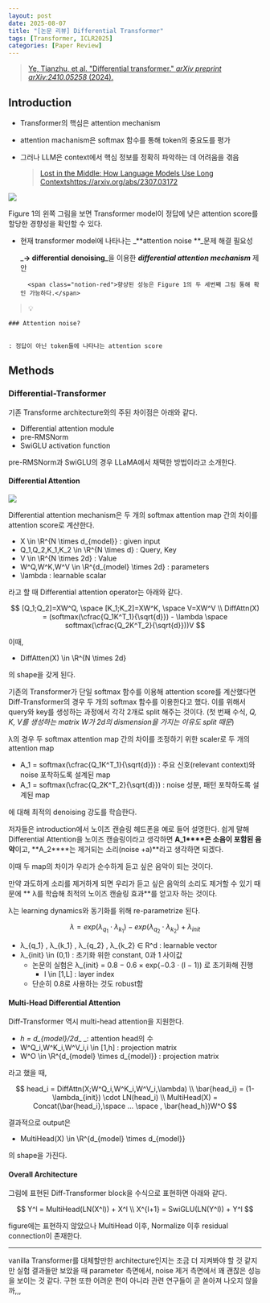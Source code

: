```yaml
---
layout: post
date: 2025-08-07
title: "[논문 리뷰] Differential Transformer"
tags: [Transformer, ICLR2025]
categories: [Paper Review]
---
```


> [Ye, Tianzhu, et al. "Differential transformer." ](https://arxiv.org/abs/2410.05258)[_arXiv preprint arXiv:2410.05258_](https://arxiv.org/abs/2410.05258)[ (2024).](https://arxiv.org/abs/2410.05258)



## Introduction

- Transformer의 핵심은 attention mechanism
- attention machanism은 softmax 함수를 통해 token의 중요도를 평가
- 그러나 LLM은 context에서 핵심 정보를 정확히 파악하는 데 어려움을 겪음

	> [Lost in the Middle: How Language Models Use Long Contextshttps://arxiv.org/abs/2307.03172](https://arxiv.org/abs/2307.03172)


![](https://prod-files-secure.s3.us-west-2.amazonaws.com/542b861c-36a8-4051-84e5-8804b6728dba/9083ea56-691a-4752-ae26-47f403431ac8/image.png?X-Amz-Algorithm=AWS4-HMAC-SHA256&X-Amz-Content-Sha256=UNSIGNED-PAYLOAD&X-Amz-Credential=ASIAZI2LB466RIOSVZEG%2F20250918%2Fus-west-2%2Fs3%2Faws4_request&X-Amz-Date=20250918T140106Z&X-Amz-Expires=3600&X-Amz-Security-Token=IQoJb3JpZ2luX2VjEEQaCXVzLXdlc3QtMiJHMEUCIA8u5CcKPzzcts59r0Kva15pkcJ4E85pSU1m%2BfPMbqESAiEAz3JsmFcmZRCtuWVWHeFL5sKovEE3mCE0s6ACVLoMM6EqiAQIvP%2F%2F%2F%2F%2F%2F%2F%2F%2F%2FARAAGgw2Mzc0MjMxODM4MDUiDO3OkKNhtac%2BIJ1ziSrcAzUVqZPKrblSCuKXI4IkUEA70w8NMpG2f8B%2FlHsXFexXO%2FyLmCgMy4gERaKCCpE1937oAjz0Tf7YL%2Ft8FRpG8iyqMrfEfmnR0%2BBirmqzQjE4IY68yqfU01Z%2FUCf6BT7zRY8bpJlBtuO6IItI%2FLAxuhiEdWDX8Js8CIroVg3CZ3K92bXfqsfEwo1XKT%2B60idGCVSPEllFXUlkLPmAzYd5nQgIEFZX7ARVKyQCBWIxt2XqcSpgVWUO6qWep%2F5blbyPTpEPkis2Qzfj6VJAG8BvEh7NswYTy8LbDm%2FOwnIh5khUweLTK%2Fe5wOS5sghLQl8TkEEYSIigxmmxJv1%2FKGZ4tAvS34Fu%2FDuE2HQuGXN59IspdnBs8LHNHOaYaDoLquWsWKiulwiMtRtcUPQEIJWLaeyNf4f9w2ENDgFHGL5UFCHWrOp88IQcPutkSyQwKv1TJKEPbmPNrHGnnCNY0%2F1XnUgNDzghduRRYqPFymMY%2BzVmtRcmJ4qWfpB7BGVunmsZFhWnBi%2FcI7%2Bzz50PTYb9Ji%2BtfoNCDDPRSl8BmQFKL214fwWTV98qH5fFCZrjHwZMIVOVEQcpeZYCVyBzFP3HyF5xDUm%2Bznmp0pzXHAm0o1zbiFKNWB%2B9iWoH%2FTVSMPnVr8YGOqUBKjkSVxTOFn%2FUdHKjn6COIHjWebnRank0CnkqeFEVV05CHkaCxF0KzX3lhPaZUx0KnBODKUmuenjKsREbhGaeGLaOkV12pzUgpKFx%2BpcUtvJIJDsvSmQc%2BbiXZg%2FWFiemBYSBIcae2ugEvjAjGCDOMJs6YakzPGMsp27znI61EbBfey7WemJW%2F7yGTmk%2BK4TSOBox1xtpqMrZHLa2y%2FvCa%2BJqnrma&X-Amz-Signature=b54298ec849bf6bc2e430b5e6ed1f22a3e739cea4964861328a37c06055b32ea&X-Amz-SignedHeaders=host&x-amz-checksum-mode=ENABLED&x-id=GetObject)


Figure 1의 왼쪽 그림을 보면 Transformer model이 정답에 낮은 attention score를 할당한 경향성을 확인할 수 있다.

- 현재 transformer model에 나타나는 _**attention noise **_문제 해결 필요성

	_**→ differential denoising**_을 이용한 _**differential attention mechanism**_ 제안


		<span class="notion-red">향상된 성능은 Figure 1의 두 세번째 그림 통해 확인 가능하다.</span>


> 💡 


	### Attention noise?


	: 정답이 아닌 token들에 나타나는 attention score



## Methods



### Differential-Transformer


기존 Transforme architecture와의 주된 차이점은 아래와 같다.

- Differential attention module
- pre-RMSNorm
- SwiGLU activation function

pre-RMSNorm과 SwiGLU의 경우 LLaMA에서 채택한 방법이라고 소개한다.



#### Differential Attention


![](https://prod-files-secure.s3.us-west-2.amazonaws.com/542b861c-36a8-4051-84e5-8804b6728dba/116d70b2-1963-4810-9167-f4c7d8a06e8f/image.png?X-Amz-Algorithm=AWS4-HMAC-SHA256&X-Amz-Content-Sha256=UNSIGNED-PAYLOAD&X-Amz-Credential=ASIAZI2LB466RIOSVZEG%2F20250918%2Fus-west-2%2Fs3%2Faws4_request&X-Amz-Date=20250918T140106Z&X-Amz-Expires=3600&X-Amz-Security-Token=IQoJb3JpZ2luX2VjEEQaCXVzLXdlc3QtMiJHMEUCIA8u5CcKPzzcts59r0Kva15pkcJ4E85pSU1m%2BfPMbqESAiEAz3JsmFcmZRCtuWVWHeFL5sKovEE3mCE0s6ACVLoMM6EqiAQIvP%2F%2F%2F%2F%2F%2F%2F%2F%2F%2FARAAGgw2Mzc0MjMxODM4MDUiDO3OkKNhtac%2BIJ1ziSrcAzUVqZPKrblSCuKXI4IkUEA70w8NMpG2f8B%2FlHsXFexXO%2FyLmCgMy4gERaKCCpE1937oAjz0Tf7YL%2Ft8FRpG8iyqMrfEfmnR0%2BBirmqzQjE4IY68yqfU01Z%2FUCf6BT7zRY8bpJlBtuO6IItI%2FLAxuhiEdWDX8Js8CIroVg3CZ3K92bXfqsfEwo1XKT%2B60idGCVSPEllFXUlkLPmAzYd5nQgIEFZX7ARVKyQCBWIxt2XqcSpgVWUO6qWep%2F5blbyPTpEPkis2Qzfj6VJAG8BvEh7NswYTy8LbDm%2FOwnIh5khUweLTK%2Fe5wOS5sghLQl8TkEEYSIigxmmxJv1%2FKGZ4tAvS34Fu%2FDuE2HQuGXN59IspdnBs8LHNHOaYaDoLquWsWKiulwiMtRtcUPQEIJWLaeyNf4f9w2ENDgFHGL5UFCHWrOp88IQcPutkSyQwKv1TJKEPbmPNrHGnnCNY0%2F1XnUgNDzghduRRYqPFymMY%2BzVmtRcmJ4qWfpB7BGVunmsZFhWnBi%2FcI7%2Bzz50PTYb9Ji%2BtfoNCDDPRSl8BmQFKL214fwWTV98qH5fFCZrjHwZMIVOVEQcpeZYCVyBzFP3HyF5xDUm%2Bznmp0pzXHAm0o1zbiFKNWB%2B9iWoH%2FTVSMPnVr8YGOqUBKjkSVxTOFn%2FUdHKjn6COIHjWebnRank0CnkqeFEVV05CHkaCxF0KzX3lhPaZUx0KnBODKUmuenjKsREbhGaeGLaOkV12pzUgpKFx%2BpcUtvJIJDsvSmQc%2BbiXZg%2FWFiemBYSBIcae2ugEvjAjGCDOMJs6YakzPGMsp27znI61EbBfey7WemJW%2F7yGTmk%2BK4TSOBox1xtpqMrZHLa2y%2FvCa%2BJqnrma&X-Amz-Signature=6b7d2718830275805a260e7741f96792a765a0a10944d58afc9ea9a9bcdfbf2a&X-Amz-SignedHeaders=host&x-amz-checksum-mode=ENABLED&x-id=GetObject)


Differential attention mechanism은 두 개의 softmax attention map 간의 차이를 attention score로 계산한다.

- X \in \R^{N \times d\_{model}} : given input
- Q\_1,Q\_2,K\_1,K\_2 \in \R^{N \times d} : Query, Key
- V \in \R^{N \times 2d} : Value
- W^Q,W^K,W^V \in \R^{d\_{model} \times 2d} : parameters
- \lambda : learnable scalar

라고 할 때 Differential attention operator는 아래와 같다.


$$
[Q_1;Q_2]=XW^Q, \space [K_1;K_2]=XW^K, \space V=XW^V \\
DiffAttn(X) = (softmax(\cfrac{Q_1K^T_1}{\sqrt{d}}) - \lambda \space softmax(\cfrac{Q_2K^T_2}{\sqrt{d}}))V
$$


이때,

- DiffAtten(X) \in \R^{N \times 2d}

의 shape을 갖게 된다.


기존의 Transformer가 단일 softmax 함수를 이용해 attention score를 계산했다면 Diff-Transformer의 경우 두 개의 softmax 함수를 이용한다고 했다. 이를 위해서 query와 key를 생성하는 과정에서 각각 2개로 split 해주는 것이다. <span class="notion-red">(첫 번째 수식, </span><span class="notion-red">_Q, K, V를 생성하는 matrix W가 2d의 dismension을 가지는 이유도 split 때문_</span><span class="notion-red">)</span>


 λ의 경우 두 softmax attention map 간의 차이를 조정하기 위한 scaler로 두 개의 attention map

- A\_1 = softmax(\cfrac{Q\_1K^T\_1}{\sqrt{d}}) : 주요 신호(relevant context)와 noise 포착하도록 설계된 map
- A\_1 = softmax(\cfrac{Q\_2K^T\_2}{\sqrt{d}}) : noise 성분, 패턴 포착하도록 설계된 map 

에 대해 최적의 denoising 강도를 학습한다.


저자들은 introduction에서 노이즈 캔슬링 헤드폰을 예로 들어 설명한다. 쉽게 말해 Differential Attention을 노이즈 캔슬링이라고 생각하면 **A\_1****은 소음이 포함된 음악**이고, **A\_2****는 제거되는 소리(noise +a)**라고 생각하면 되겠다. 


이때 두 map의 차이가 우리가 순수하게 듣고 싶은 음악이 되는 것이다. 


만약 과도하게 소리를 제거하게 되면 우리가 듣고 싶은 음악의 소리도 제거할 수 있기 때문에 ** λ를 학습해 최적의 노이즈 캔슬링 효과**를 얻고자 하는 것이다.


λ는 learning dynamics와 동기화를 위해 re-parametrize 된다.


$$
\lambda = exp(\lambda_{q_1} \cdot \lambda_{k_1}) - exp(\lambda_{q_2} \cdot \lambda_{k_2}) + \lambda_{init}
$$

- λ\_{q\_1} , λ\_{k\_1} , λ\_{q\_2} , λ\_{k\_2} ∈ R^d : learnable vector
- λ\_{init} \in (0,1) : 초기화 위한 constant, 0과 1 사이값
	- 논문의 실험은 λ\_{init} = 0.8 − 0.6 × exp(−0.3 · (l − 1)) 로 초기화해 진행
		- l \in [1,L] : layer index
	- 단순히 0.8로 사용하는 것도 robust함


#### **Multi-Head Differential Attention**


Diff-Transformer 역시 multi-head attention을 지원한다.

- _h = d\_{model}/2d__ _: attention head의 수
- W^Q\_i,W^K\_i,W^V\_i,i \in [1,h] : projection matrix
- W^O \in \R^{d\_{model} \times d\_{model}} : projection matrix

라고 했을 때,


$$
head_i = DiffAttn(X;W^Q_i,W^K_i,W^V_i,\lambda) \\
\bar{head_i} = (1-\lambda_{init}) \cdot LN(head_i) \\
MultiHead(X) = Concat(\bar{head_i},\space ... \space , \bar{head_h})W^O
$$


결과적으로 output은

- MultiHead(X) \in \R^{d\_{model} \times d\_{model}}

의 shape을 가진다.



#### Overall Architecture


그림에 표현된 Diff-Transformer block을 수식으로 표현하면 아래와 같다.


$$
Y^l = MultiHead(LN(X^l)) + X^l \\
X^{l+1} = SwiGLU(LN(Y^l)) + Y^l
$$


figure에는 표현하지 않았으나 MultiHead 이후, Normalize 이후 residual connection이 존재한다.


---


vanilla Transformer를 대체할만한 architecture인지는 조금 더 지켜봐야 할 것 같지만 실험 결과들만 보았을 때 parameter 측면에서, noise 제거 측면에서 꽤 괜찮은 성능을 보이는 것 같다. 구현 또한 어려운 편이 아니라 관련 연구들이 곧 쏟아져 나오지 않을까,,,

